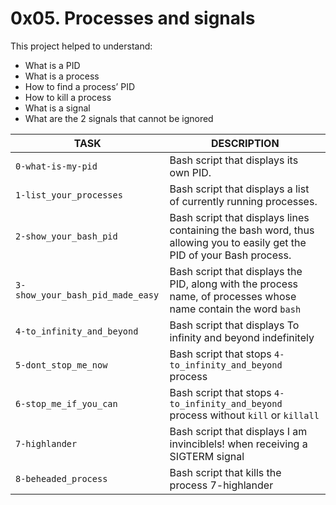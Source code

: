 # 0x05. Processes and signals

This project helped to understand:
- What is a PID
- What is a process
- How to find a process’ PID
- How to kill a process
- What is a signal
- What are the 2 signals that cannot be ignored

TASK | DESCRIPTION
--- | ---
`0-what-is-my-pid` | Bash script that displays its own PID.
`1-list_your_processes` | Bash script that displays a list of currently running processes.
`2-show_your_bash_pid` | Bash script that displays lines containing the bash word, thus allowing you to easily get the PID of your Bash process.
`3-show_your_bash_pid_made_easy` | Bash script that displays the PID, along with the process name, of processes whose name contain the word `bash`
`4-to_infinity_and_beyond` | Bash script that displays To infinity and beyond indefinitely
`5-dont_stop_me_now` | Bash script that stops `4-to_infinity_and_beyond` process
`6-stop_me_if_you_can` | Bash script that stops `4-to_infinity_and_beyond` process without `kill` or `killall`
`7-highlander` | Bash script that displays I am invinciblels! when receiving a SIGTERM signal
`8-beheaded_process` | Bash script that kills the process 7-highlander

